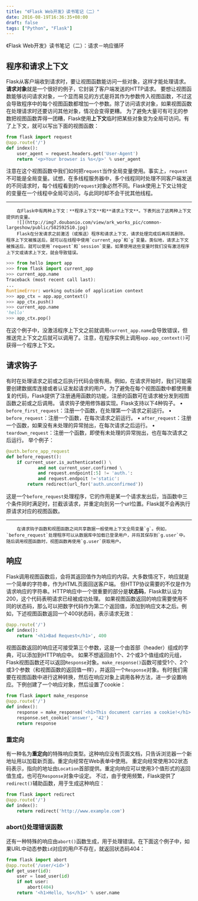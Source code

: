 ```yaml
---
title: "《Flask Web开发》读书笔记（二）"
date: 2016-08-19T16:36:35+08:00
draft: false
tags: ["Python", "Flask"]
---
```


《Flask Web开发》读书笔记（二）：请求－响应循环

<!--more-->

## 程序和请求上下文
Flask从客户端收到请求时，要让视图函数能访问一些对象，这样才能处理请求。**请求对象**就是一个很好的例子，它封装了客户端发送的HTTP请求。
要想让视图函数能够访问请求对象，一个显而易见的方式是将其作为参数传入视图函数，不过这会导致程序中的每个视图函数都增加一个参数。除了访问请求对象，如果视图函数在处理请求时还要访问其他对象，情况会变得更糟。
为了避免大量可有可无的参数把视图函数弄得一团糟，Flask使用**上下文**临时把某些对象变为全局可访问。有了上下文，就可以写出下面的视图函数：
```python
from flask import request
@app.route('/')
def index():    
    user_agent = request.headers.get('User-Agent')  
    return '<p>Your browser is %s</p>' % user_agent 
```
注意在这个视图函数中我们如何把`request`当作全局变量使用。事实上，`request`不可能是全局变量。试想，在多线程服务器中，多个线程同时处理不同客户端发送的不同请求时，每个线程看到的`request`对象必然不同。Flask使用上下文让特定的变量在一个线程中全局可访问，与此同时却不会干扰其他线程。
- - - - -
        在Flask中有两种上下文：**程序上下文**和**请求上下文**。下表列出了这两种上下文提供的变量。
        ![](http://img7.doubanio.com/view/ark_works_pic/common-largeshow/public/582592510.jpg)
        Flask在分发请求之前激活（或推送）程序和请求上下文，请求处理完成后再将其删除。程序上下文被推送后，就可以在线程中使用`current_app`和`g`变量。类似地，请求上下文被推送后，就可以使用`request`和`session`变量。如果使用这些变量时我们没有激活程序上下文或请求上下文，就会导致错误。
```python
>>> from hello import app
>>> from flask import current_app
>>> current_app.name
Traceback (most recent call last):
...
RuntimeError: working outside of application context
>>> app_ctx = app.app_context()
>>> app_ctx.push()
>>> current_app.name
'hello'
>>> app_ctx.pop() 
```
在这个例子中，没激活程序上下文之前就调用`current_app.name`会导致错误，但推送完上下文之后就可以调用了。注意，在程序实例上调用`app.app_context()`可获得一个程序上下文。
## 请求钩子
有时在处理请求之前或之后执行代码会很有用。例如，在请求开始时，我们可能需要创建数据库连接或者认证发起请求的用户。为了避免在每个视图函数中都使用重复的代码，Flask提供了注册通用函数的功能，注册的函数可在请求被分发到视图函数之前或之后调用。
请求钩子使用修饰器实现。Flask支持以下4种钩子。
• `before_first_request`：注册一个函数，在处理第一个请求之前运行。
• `before_request`：注册一个函数，在每次请求之前运行。
• `after_request`：注册一个函数，如果没有未处理的异常抛出，在每次请求之后运行。
• `teardown_request`：注册一个函数，即使有未处理的异常抛出，也在每次请求之后运行。
举个例子：
```python
@auth.before_app_request
def before_request():
    if current_user.is_authenticated() \
            and not current_user.confirmed \
            and request.endpoint[:5] != 'auth.':
            and request.endpoit !='static':
        return redirect(url_for('auth.unconfirmed'))
```
这是一个`before_request`处理程序，它的作用是某一个请求发出后，当函数中三个条件同时满足时，拦截该请求，并重定向到另一个url位置。Flask就不会再执行原请求对应的视图函数。
- - - - -
        在请求钩子函数和视图函数之间共享数据一般使用上下文全局变量`g`。例如，`before_request`处理程序可以从数据库中加载已登录用户，并将其保存到`g.user`中。随后调用视图函数时，视图函数再使用`g.user`获取用户。

## 响应
Flask调用视图函数后，会将其返回值作为响应的内容。大多数情况下，响应就是一个简单的字符串，作为HTML页面回送客户端。
但HTTP协议需要的不仅是作为请求响应的字符串。HTTP响应中一个很重要的部分是**状态码**，Flask默认设为200，这个代码表明请求已经被成功处理。
如果视图函数返回的响应需要使用不同的状态码，那么可以把数字代码作为第二个返回值，添加到响应文本之后。例如，下述视图函数返回一个400状态码，表示请求无效：
```python
@app.route('/')
def index():    
    return '<h1>Bad Request</h1>', 400 
```
视图函数返回的响应还可接受第三个参数，这是一个由首部（header）组成的字典，可以添加到HTTP响应中。
如果不想返回由1个、2个或3个值组成的元组，Flask视图函数还可以返回`Response`对象。`make_response()`函数可接受1个、2个或3个参数（和视图函数的返回值一样），并返回一个`Response`对象。有时我们需要在视图函数中进行这种转换，然后在响应对象上调用各种方法，进一步设置响应。下例创建了一个响应对象，然后设置了cookie：
```python
from flask import make_response
@app.route('/')
def index():    
    response = make_response('<h1>This document carries a cookie!</h1>')    
    response.set_cookie('answer', '42')    
    return response 
```
### 重定向
有一种名为**重定向**的特殊响应类型。这种响应没有页面文档，只告诉浏览器一个新地址用以加载新页面。重定向经常在Web表单中使用。
重定向经常使用302状态码表示，指向的地址由`Location`首部提供。重定向响应可以使用3个值形式的返回值生成，也可在`Response`对象中设定。
不过，由于使用频繁，Flask提供了`redirect()`辅助函数，用于生成这种响应：
```python
from flask import redirect
@app.route('/')
def index():
    return redirect('http://www.example.com') 
```
### abort()处理错误函数
还有一种特殊的响应由`abort()`函数生成，用于处理错误。在下面这个例子中，如果URL中动态参数`id`对应的用户不存在，就返回状态码404：
```python
from flask import abort
@app.route('/user/<id>')
def get_user(id):
    user = load_user(id)
    if not user:
        abort(404)
    return '<h1>Hello, %s</h1>' % user.name 
```
